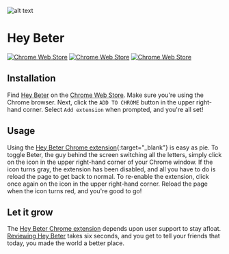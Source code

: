 ![alt text](https://github.com/biggomega/hey-beter/raw/master/image/tiles/marquee.png "Hey Beter")
# Hey Beter
[![Chrome Web Store](https://img.shields.io/chrome-web-store/users/ejpilpdcahcfkhanpikmgadenjhpchem.svg)](https://chrome.google.com/webstore/detail/hey-beter/ejpilpdcahcfkhanpikmgadenjhpchem)
[![Chrome Web Store](https://img.shields.io/chrome-web-store/rating/ejpilpdcahcfkhanpikmgadenjhpchem.svg)](https://chrome.google.com/webstore/detail/hey-beter/ejpilpdcahcfkhanpikmgadenjhpchem/reviews)
[![Chrome Web Store](https://img.shields.io/chrome-web-store/rating-count/ejpilpdcahcfkhanpikmgadenjhpchem.svg)](https://chrome.google.com/webstore/detail/hey-beter/ejpilpdcahcfkhanpikmgadenjhpchem/reviews)
## Installation
Find [Hey Beter](https://chrome.google.com/webstore/detail/hey-beter/ejpilpdcahcfkhanpikmgadenjhpchem) on the [Chrome Web Store](https://chrome.google.com/webstore/category/extensions). Make sure you're using the Chrome browser. Next, click the `ADD TO CHROME` button in the upper right-hand corner. Select `Add extension` when prompted, and you're all set!
## Usage
Using the [Hey Beter Chrome extension](https://chrome.google.com/webstore/detail/hey-beter/ejpilpdcahcfkhanpikmgadenjhpchem){:target="_blank"} is easy as pie. To toggle Beter, the guy behind the screen switching all the letters, simply click on the icon in the upper right-hand corner of your Chrome window. If the icon turns gray, the extension has been disabled, and all you have to do is reload the page to get back to normal. To re-enable the extension, click once again on the icon in the upper right-hand corner. Reload the page when the icon turns red, and you're good to go!
## Let it grow
The [Hey Beter Chrome extension](https://chrome.google.com/webstore/detail/hey-beter/ejpilpdcahcfkhanpikmgadenjhpchem) depends upon user support to stay afloat. [Reviewing Hey Beter](https://chrome.google.com/webstore/detail/hey-beter/ejpilpdcahcfkhanpikmgadenjhpchem/reviews) takes six seconds, and you get to tell your friends that today, you made the world a better place.
